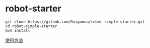 # robot-starter

```shell
git clone https://github.com/Guigumua/robot-simple-starter.git
cd robot-simple-starter
mvn install
```

[使用方法](https://github.com/Guigumua/robot-parent/wiki)

